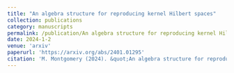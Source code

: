 ```yaml
---
title: "An algebra structure for reproducing kernel Hilbert spaces"
collection: publications
category: manuscripts
permalink: /publication/An algebra structure for reproducing kernel Hilbert spaces
date: 2024-1-2
venue: 'arxiv'
paperurl: 'https://arxiv.org/abs/2401.01295'
citation: 'M. Montgomery (2024). &quot;An algebra structure for reproducing kernel Hilbert spaces.&quot; <i>arxiv</i>.'
---
```

